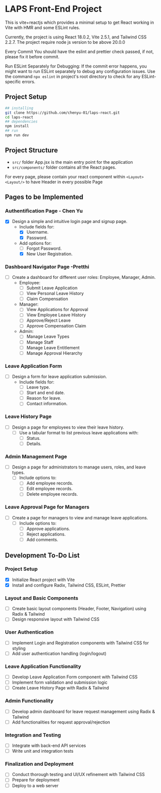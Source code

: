 # LAPS Front-End Project

This is vite+reactjs which provides a minimal setup to get React working in Vite with HMR and some ESLint rules.

Currently, the project is using React 18.0.2, Vite 2.5.1, and Tailwind CSS 2.2.7. The project require node js version to be above 20.0.0

Every Commit You should have the eslint and prettier check passed, if not, please fix it before commit.

Run ESLint Separately for Debugging: If the commit error happens, you might want to run ESLint separately to debug any configuration issues. Use the command `npx eslint` in project's root directory to check for any ESLint-specific errors.

## Project Setup

```bash
## installing
git clone https://github.com/chenyu-01/laps-react.git
cd laps-react
## dependencies
npm install
## run
npm run dev
```

## Project Structure

- `src/` folder App.jsx is the main entry point for the application
- `src/components/` folder contains all the React pages.

For every page, please contain your react component within `<Layout><Layout/>` to have Header in every possible Page

## Pages to be Implemented

### Authentification Page - Chen Yu

- [x] Design a simple and intuitive login page and signup page.
  - Include fields for:
    - [x] Username.
    - [x] Password.
  - Add options for:
    - [ ] Forgot Password.
    - [x] New User Registration.

### Dashboard Navigator Page -Pretthi

- [ ] Create a dashboard for different user roles: Employee, Manager, Admin.
  - Employee:
    - [ ] Submit Leave Application
    - [ ] View Personal Leave History
    - [ ] Claim Compensation
  - Manager:
    - [ ] View Applications for Approval
    - [ ] View Employee Leave History
    - [ ] Approve/Reject Leave
    - [ ] Approve Compensation Claim
  - Admin:
    - [ ] Manage Leave Types
    - [ ] Manage Staff
    - [ ] Manage Leave Entitlement
    - [ ] Manage Approval Hierarchy

### Leave Application Form

- [ ] Design a form for leave application submission.
  - Include fields for:
    - [ ] Leave type.
    - [ ] Start and end date.
    - [ ] Reason for leave.
    - [ ] Contact information.

### Leave History Page

- [ ] Design a page for employees to view their leave history.
  - [ ] Use a tabular format to list previous leave applications with:
    - [ ] Status.
    - [ ] Details.

### Admin Management Page

- [ ] Design a page for administrators to manage users, roles, and leave types.
  - [ ] Include options to:
    - [ ] Add employee records.
    - [ ] Edit employee records.
    - [ ] Delete employee records.

### Leave Approval Page for Managers

- [ ] Create a page for managers to view and manage leave applications.
  - [ ] Include options to:
    - [ ] Approve applications.
    - [ ] Reject applications.
    - [ ] Add comments.

## Development To-Do List

### Project Setup

- [x] Initialize React project with Vite
- [x] Install and configure Radix, Tailwind CSS, ESLint, Prettier

### Layout and Basic Components

- [ ] Create basic layout components (Header, Footer, Navigation) using Radix & Tailwind
- [ ] Design responsive layout with Tailwind CSS

### User Authentication

- [ ] Implement Login and Registration components with Tailwind CSS for styling
- [ ] Add user authentication handling (login/logout)

### Leave Application Functionality

- [ ] Develop Leave Application Form component with Tailwind CSS
- [ ] Implement form validation and submission logic
- [ ] Create Leave History Page with Radix & Tailwind

### Admin Functionality

- [ ] Develop admin dashboard for leave request management using Radix & Tailwind
- [ ] Add functionalities for request approval/rejection

### Integration and Testing

- [ ] Integrate with back-end API services
- [ ] Write unit and integration tests

### Finalization and Deployment

- [ ] Conduct thorough testing and UI/UX refinement with Tailwind CSS
- [ ] Prepare for deployment
- [ ] Deploy to a web server

